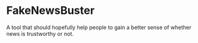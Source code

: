 # FakeNewsBuster
A tool that should hopefully help people to gain a better sense of whether news is trustworthy or not.
